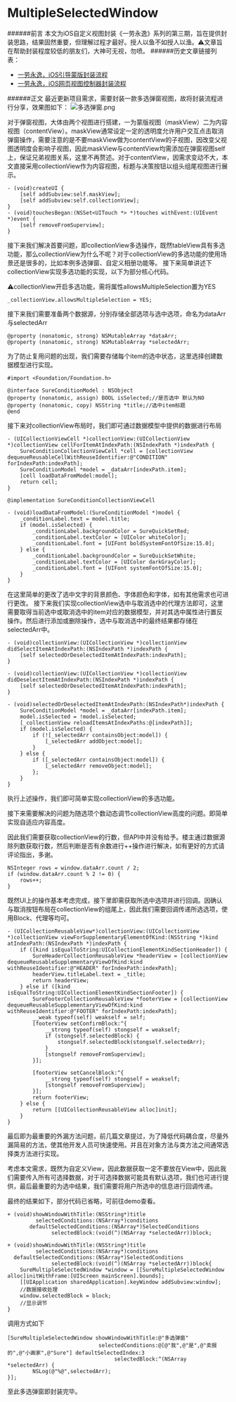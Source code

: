 # MultipleSelectedWindow
######前言
本文为iOS自定义视图封装《一劳永逸》系列的第三期，旨在提供封装思路，结果固然重要，但理解过程才最好。授人以鱼不如授人以渔。⚠️文章旨在帮助封装程度较低的朋友们，大神可无视，勿喷。
######历史文章链接列表：
- [一劳永逸，iOS引导蒙版封装流程](http://www.jianshu.com/p/dfc3ecdd5810)
- [一劳永逸，iOS网页视图控制器封装流程](http://www.jianshu.com/p/553424763585)

######正文
最近更新项目需求，需要封装一款多选弹窗视图，故将封装流程进行分享，效果图如下：
![多选弹窗.png](http://upload-images.jianshu.io/upload_images/1767950-0309c825d4a55ce5.png?imageMogr2/auto-orient/strip%7CimageView2/2/w/1240)

对于弹窗视图，大体由两个视图进行搭建，一为蒙版视图（maskView）二为内容视图（contentView）。maskView通常设定一定的透明度允许用户交互点击取消弹窗操作，需要注意的是不要maskView做为contentView的子视图，因改变父视图透明度会影响子视图，因此maskView与contentView均需添加在弹窗视图self上，保证兄弟视图关系，这里不再赘述。对于contentView，因需求变动不大，本文直接采用collectionView作为内容视图，标题与决策按钮以组头组尾视图进行展示。
```
- (void)createUI {
    [self addSubview:self.maskView];
    [self addSubview:self.collectionView];
}
- (void)touchesBegan:(NSSet<UITouch *> *)touches withEvent:(UIEvent *)event {
    [self removeFromSuperview];
}
```
接下来我们解决首要问题，即collectionView多选操作，既然tableView具有多选功能，那么collectionView为什么不呢？对于collectionView的多选功能的使用场景还是很多的，比如本例多选弹窗、自定义相册功能等。
接下来简单讲述下collectionView实现多选功能的实现，以下为部分核心代码。

⚠️collectionView开启多选功能，需将属性allowsMultipleSelection置为YES
```
_collectionView.allowsMultipleSelection = YES;
```
接下来我们需要准备两个数据源，分别存储全部选项与选中选项，命名为dataArr与selectedArr
```
@property (nonatomic, strong) NSMutableArray *dataArr;
@property (nonatomic, strong) NSMutableArray *selectedArr;
```
为了防止复用问题的出现，我们需要存储每个item的选中状态，这里选择创建数据模型进行实现。
```
#import <Foundation/Foundation.h>

@interface SureConditionModel : NSObject
@property (nonatomic, assign) BOOL isSelected;//是否选中 默认为NO
@property (nonatomic, copy) NSString *title;//选中item标题
@end
```
接下来对collectionView布局时，我们即可通过数据模型中提供的数据进行布局
```
- (UICollectionViewCell *)collectionView:(UICollectionView *)collectionView cellForItemAtIndexPath:(NSIndexPath *)indexPath {
    SureConditionCollectionViewCell *cell = [collectionView dequeueReusableCellWithReuseIdentifier:@"CONDITION" forIndexPath:indexPath];
    SureConditionModel *model = _dataArr[indexPath.item];
    [cell loadDataFromModel:model];
    return cell;
}
```
```
@implementation SureConditionCollectionViewCell

- (void)loadDataFromModel:(SureConditionModel *)model {
    _conditionLabel.text = model.title;
    if (model.isSelected) {
        _conditionLabel.backgroundColor = SureQuickSetRed;
        _conditionLabel.textColor = [UIColor whiteColor];
        _conditionLabel.font = [UIFont boldSystemFontOfSize:15.0];
    } else {
        _conditionLabel.backgroundColor = SureQuickSetWhite;
        _conditionLabel.textColor = [UIColor darkGrayColor];
        _conditionLabel.font = [UIFont systemFontOfSize:15.0];
    }
}
```
在这里简单的更改了选中文字的背景颜色、字体颜色和字体，如有其他需求也可进行更改。
接下来我们实现collectionView选中与取消选中的代理方法即可，这里需要取得当前选中或取消选中的item对应的数据模型，并对其选中属性进行置反操作。然后进行添加或删除操作，选中与取消选中的最终结果都存储在selectedArr中。
```
- (void)collectionView:(UICollectionView *)collectionView didSelectItemAtIndexPath:(NSIndexPath *)indexPath {
    [self selectedOrDeselectedItemAtIndexPath:indexPath];
}

- (void)collectionView:(UICollectionView *)collectionView didDeselectItemAtIndexPath:(NSIndexPath *)indexPath {
    [self selectedOrDeselectedItemAtIndexPath:indexPath];
}

- (void)selectedOrDeselectedItemAtIndexPath:(NSIndexPath*)indexPath {
    SureConditionModel *model = _dataArr[indexPath.item];
    model.isSelected = !model.isSelected;
    [_collectionView reloadItemsAtIndexPaths:@[indexPath]];
    if (model.isSelected) {
        if (![_selectedArr containsObject:model]) {
            [_selectedArr addObject:model];
        }
    } else {
        if ([_selectedArr containsObject:model]) {
            [_selectedArr removeObject:model];
        };
    }
}
```
执行上述操作，我们即可简单实现collectionView的多选功能。

接下来需要解决的问题为随选项个数动态调节collectionView高度的问题。即简单实现自适应内容高度。

因此我们需要获取collectionView的行数，但API中并没有给予。楼主通过数据源除列数获取行数，然后判断是否有余数进行++操作进行解决，如有更好的方式请评论指出，多谢。
```
NSInteger rows = window.dataArr.count / 2;
if (window.dataArr.count % 2 != 0) {
    rows++;
}
```
既然UI上的操作基本考虑完成，接下里即需获取所选中选项并进行回调。因确认与取消按钮布局在collectionView的组尾上，因此我们需要回调传递所选选项，使用Block、代理等均可。
```
- (UICollectionReusableView*)collectionView:(UICollectionView *)collectionView viewForSupplementaryElementOfKind:(NSString *)kind atIndexPath:(NSIndexPath *)indexPath {
    if ([kind isEqualToString:UICollectionElementKindSectionHeader]) {
        SureHeaderCollectionReusableView *headerView = [collectionView dequeueReusableSupplementaryViewOfKind:kind withReuseIdentifier:@"HEADER" forIndexPath:indexPath];
        headerView.titleLabel.text = _title;
        return headerView;
    } else if ([kind isEqualToString:UICollectionElementKindSectionFooter]) {
        SureFooterCollectionReusableView *footerView = [collectionView dequeueReusableSupplementaryViewOfKind:kind withReuseIdentifier:@"FOOTER" forIndexPath:indexPath];
        __weak typeof(self) weakself = self;
        [footerView setConfirmBlock:^{
            __strong typeof(self) stongself = weakself;
            if (stongself.selectedBlock) {
                stongself.selectedBlock(stongself.selectedArr);
            }
            [stongself removeFromSuperview];
        }];
        
        [footerView setCancelBlock:^{
            __strong typeof(self) stongself = weakself;
            [stongself removeFromSuperview];
        }];
        return footerView;
    } else {
        return [[UICollectionReusableView alloc]init];
    }
}
```
最后即为最重要的外漏方法问题，前几篇文章提过，为了降低代码耦合度，尽量外漏简易的方法，使其他开发人员可快速使用。并且在对象方法与类方法之间通常选择类方法进行实现。

考虑本文需求，既然为自定义View，因此数据获取一定不要放在View中，因此我们需要传入所有可选择数据，对于可选择数据可能具有默认选项，我们也可进行提供，最后最重要的为选中结果，我们需要将用户所选中的信息进行回调传递。

最终的结果如下，部分代码已省略，可前往demo查看。
```
+ (void)showWindowWithTitle:(NSString*)title
         selectedConditions:(NSArray*)conditions
       defaultSelectedConditions:(NSArray*)SelectedConditions
              selectedBlock:(void(^)(NSArray *selectedArr))block;
```
```
+ (void)showWindowWithTitle:(NSString*)title
         selectedConditions:(NSArray*)conditions
  defaultSelectedConditions:(NSArray*)SelectedConditions
              selectedBlock:(void(^)(NSArray *selectedArr))block{
    SureMultipleSelectedWindow *window = [[SureMultipleSelectedWindow alloc]initWithFrame:[UIScreen mainScreen].bounds];
    [[UIApplication sharedApplication].keyWindow addSubview:window];
    //数据接收处理
    window.selectedBlock = block;
    //显示调节
}
```
调用方式如下
```
[SureMultipleSelectedWindow showWindowWithTitle:@"多选弹窗"
                             selectedConditions:@[@"我",@"是",@"卖报的",@"小画家",@"Sure"] defaultSelectedIndex:3
                                  selectedBlock:^(NSArray *selectedArr) {
        NSLog(@"%@",selectedArr);
}];
```
至此多选弹窗即封装完毕。
